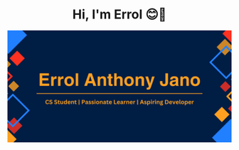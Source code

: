 <h1 align="center">Hi, I'm Errol 😊👋</h1>
<img src = https://github.com/Errol-Anthony-Jano/Errol-Anthony-Jano/blob/main/Errol%20Anthony%20Jano.png> </img>
